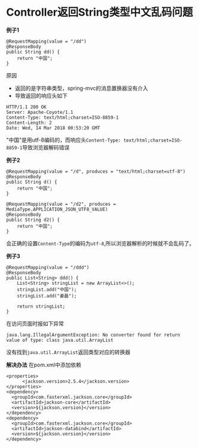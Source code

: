 # Controller返回String类型中文乱码问题

**例子1**


```
@RequestMapping(value = "/dd")
@ResponseBody
public String dd() {
    return "中国";
}
```

原因
* 返回的是字符串类型，spring-mvc的消息置换器没有介入
* 导致返回的响应头如下


```
HTTP/1.1 200 OK
Server: Apache-Coyote/1.1
Content-Type: text/html;charset=ISO-8859-1
Content-Length: 2
Date: Wed, 14 Mar 2018 00:53:20 GMT
```
"中国"是用utf-8编码的，而响应头`Content-Type: text/html;charset=ISO-8859-1`导致浏览器解码错误

**例子2**


```
@RequestMapping(value = "/d", produces = "text/html;charset=utf-8")
@ResponseBody
public String d() {
    return "中国";
}

@RequestMapping(value = "/d2", produces = MediaType.APPLICATION_JSON_UTF8_VALUE)
@ResponseBody
public String d2() {
    return "中国";
}
```
会正确的设置`Content-Type`的编码为`utf-8`,所以浏览器解析的时候就不会乱码了。



**例子3**


```
@RequestMapping(value = "/ddd")
@ResponseBody
public List<String> ddd() {
    List<String> stringList = new ArrayList<>();
    stringList.add("中国");
    stringList.add("姜磊");

    return stringList;
}
```
在访问页面时报如下异常


```
java.lang.IllegalArgumentException: No converter found for return value of type: class java.util.ArrayList
```
没有找到`java.util.ArrayList`返回类型对应的转换器

**解决办法**
在pom.xml中添加依赖


```
<properties>
      <jackson.version>2.5.4</jackson.version>
</properties>
<dependency>
  <groupId>com.fasterxml.jackson.core</groupId>
  <artifactId>jackson-core</artifactId>
  <version>${jackson.version}</version>
</dependency>
<dependency>
  <groupId>com.fasterxml.jackson.core</groupId>
  <artifactId>jackson-databind</artifactId>
  <version>${jackson.version}</version>
</dependency>
```










